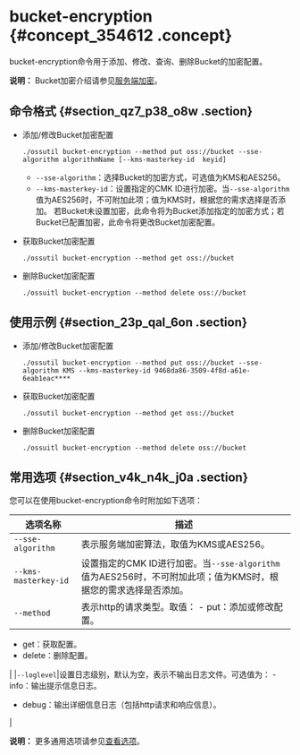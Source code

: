 # bucket-encryption {#concept_354612 .concept}

bucket-encryption命令用于添加、修改、查询、删除Bucket的加密配置。

**说明：** Bucket加密介绍请参见[服务端加密](https://help.aliyun.com/document_detail/119320.html)。

## 命令格式 {#section_qz7_p38_o8w .section}

-   添加/修改Bucket加密配置

    ``` {#codeblock_3im_uy8_y74}
    ./ossutil bucket-encryption --method put oss://bucket --sse-algorithm algorithmName [--kms-masterkey-id  keyid]
    ```

    -   `--sse-algorithm`：选择Bucket的加密方式，可选值为KMS和AES256。
    -   `--kms-masterkey-id`：设置指定的CMK ID进行加密。当`--sse-algorithm`值为AES256时，不可附加此项；值为KMS时，根据您的需求选择是否添加。
    若Bucket未设置加密，此命令将为Bucket添加指定的加密方式；若Bucket已配置加密，此命令将更改Bucket加密配置。

-   获取Bucket加密配置

    ``` {#codeblock_icr_n19_4ff}
    ./ossutil bucket-encryption --method get oss://bucket
    ```

-   删除Bucket加密配置

    ``` {#codeblock_ixq_txk_rpz}
    ./ossuitl bucket-encryption --method delete oss://bucket
    ```


## 使用示例 {#section_23p_qal_6on .section}

-   添加/修改Bucket加密配置

    ``` {#codeblock_aud_92w_uuz}
    ./ossutil bucket-encryption --method put oss://bucket --sse-algorithm KMS --kms-masterkey-id 9468da86-3509-4f8d-a61e-6eab1eac****
    ```

-   获取Bucket加密配置

    ``` {#codeblock_eut_5dv_ks8}
    ./ossutil bucket-encryption --method get oss://bucket
    ```

-   删除Bucket加密配置

    ``` {#codeblock_w70_afy_cwg}
    ./ossuitl bucket-encryption --method delete oss://bucket
    ```


## 常用选项 {#section_v4k_n4k_j0a .section}

您可以在使用bucket-encryption命令时附加如下选项：

|选项名称|描述|
|----|--|
|`--sse-algorithm`|表示服务端加密算法，取值为KMS或AES256。|
|`--kms-masterkey-id`|设置指定的CMK ID进行加密。当`--sse-algorithm`值为AES256时，不可附加此项；值为KMS时，根据您的需求选择是否添加。|
|`--method`|表示http的请求类型。取值： -   put：添加或修改配置。
-   get：获取配置。
-   delete：删除配置。

 |
|`--loglevel`|设置日志级别，默认为空，表示不输出日志文件。可选值为： -   info：输出提示信息日志。
-   debug：输出详细信息日志（包括http请求和响应信息）。

 |

**说明：** 更多通用选项请参见[查看选项](cn.zh-CN/常用工具/命令行工具ossutil/查看选项.md#)。

